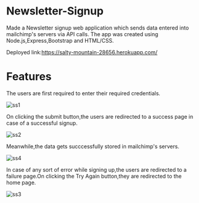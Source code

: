 # Newsletter-Signup
Made a Newsletter signup web application which sends data entered into mailchimp's servers via API calls.
The app was created using Node.js,Express,Bootstrap and HTML/CSS.

Deployed link:https://salty-mountain-28656.herokuapp.com/

# Features
The users are first required to enter their required credentials.

![ss1](https://user-images.githubusercontent.com/75855333/178203079-76e7aeaa-f18c-4c5e-91c8-e041fc9cd5b5.png)

On clicking the submit button,the users are redirected to a success page in case of a successful signup.

![ss2](https://user-images.githubusercontent.com/75855333/178203685-1a96117e-dc0a-4f0e-ab05-fa747b5f1336.png)

Meanwhile,the data gets succcessfully stored in mailchimp's servers.

![ss4](https://user-images.githubusercontent.com/75855333/178203973-ec29a13c-6921-4e7a-8780-cb42de6d7562.png)

In case of any sort of error while signing up,the users are redirected to a failure page.On clicking the Try Again button,they are redirected to the home page.

![ss3](https://user-images.githubusercontent.com/75855333/178204201-c2a43800-d601-40ba-be66-6cda3b3bb32f.png)

